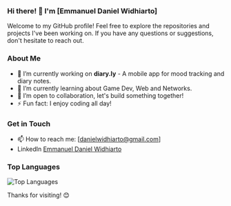 ### Hi there! 👋 I'm [Emmanuel Daniel Widhiarto]

Welcome to my GitHub profile! Feel free to explore the repositories and projects I've been working on. If you have any questions or suggestions, don't hesitate to reach out.

### About Me

- 🔭 I’m currently working on **diary.ly** - A mobile app for mood tracking and diary notes.
- 🌱 I’m currently learning about Game Dev, Web and Networks.
- 👯 I’m open to collaboration, let's build something together!
- ⚡ Fun fact: I enjoy coding all day!

### Get in Touch

- 📫 How to reach me: [danielwidhiarto@gmail.com]
- LinkedIn [Emmanuel Daniel Widhiarto](https://www.linkedin.com/in/danielwidhiarto/)

### Top Languages

![Top Languages](https://github-readme-stats.vercel.app/api/top-langs/?username=danielwidhiarto&layout=compact)

Thanks for visiting! 😊
